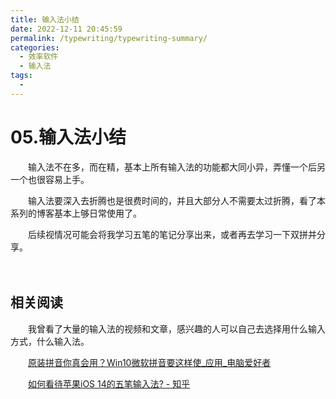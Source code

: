 ```yaml
---
title: 输入法小结
date: 2022-12-11 20:45:59
permalink: /typewriting/typewriting-summary/
categories:
  - 效率软件
  - 输入法
tags:
  - 
---
```


# 05.输入法小结


　　输入法不在多，而在精，基本上所有输入法的功能都大同小异，弄懂一个后另一个也很容易上手。

　　输入法要深入去折腾也是很费时间的，并且大部分人不需要太过折腾，看了本系列的博客基本上够日常使用了。

　　后续视情况可能会将我学习五笔的笔记分享出来，或者再去学习一下双拼并分享。



<!-- more -->

　　‍

## 相关阅读

　　我曾看了大量的输入法的视频和文章，感兴趣的人可以自己去选择用什么输入方式，什么输入法。

　　[原装拼音你真会用？Win10微软拼音要这样使_应用_电脑爱好者](http://www.cfan.com.cn/2017/1101/129615.shtml)

　　[如何看待苹果iOS 14的五笔输入法? - 知乎](https://www.zhihu.com/question/403085462/answer/1339924405?utm_source=wechat_session&utm_medium=social&utm_oi=759338741914406912&utm_content=pu)

　　‍
